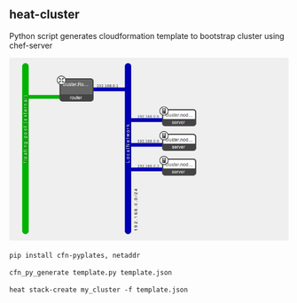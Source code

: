 heat-cluster
-----------
Python script generates cloudformation template to bootstrap cluster using chef-server

![cluster](cluster.png)
 
`pip install cfn-pyplates, netaddr`

`cfn_py_generate template.py template.json`

`heat stack-create my_cluster -f template.json`
